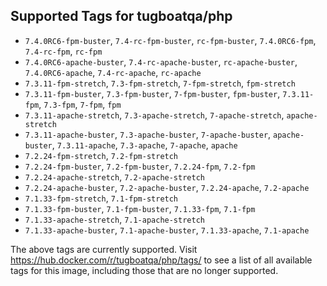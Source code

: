 ## Supported Tags for tugboatqa/php

* `7.4.0RC6-fpm-buster`, `7.4-rc-fpm-buster`, `rc-fpm-buster`, `7.4.0RC6-fpm`, `7.4-rc-fpm`, `rc-fpm`
* `7.4.0RC6-apache-buster`, `7.4-rc-apache-buster`, `rc-apache-buster`, `7.4.0RC6-apache`, `7.4-rc-apache`, `rc-apache`
* `7.3.11-fpm-stretch`, `7.3-fpm-stretch`, `7-fpm-stretch`, `fpm-stretch`
* `7.3.11-fpm-buster`, `7.3-fpm-buster`, `7-fpm-buster`, `fpm-buster`, `7.3.11-fpm`, `7.3-fpm`, `7-fpm`, `fpm`
* `7.3.11-apache-stretch`, `7.3-apache-stretch`, `7-apache-stretch`, `apache-stretch`
* `7.3.11-apache-buster`, `7.3-apache-buster`, `7-apache-buster`, `apache-buster`, `7.3.11-apache`, `7.3-apache`, `7-apache`, `apache`
* `7.2.24-fpm-stretch`, `7.2-fpm-stretch`
* `7.2.24-fpm-buster`, `7.2-fpm-buster`, `7.2.24-fpm`, `7.2-fpm`
* `7.2.24-apache-stretch`, `7.2-apache-stretch`
* `7.2.24-apache-buster`, `7.2-apache-buster`, `7.2.24-apache`, `7.2-apache`
* `7.1.33-fpm-stretch`, `7.1-fpm-stretch`
* `7.1.33-fpm-buster`, `7.1-fpm-buster`, `7.1.33-fpm`, `7.1-fpm`
* `7.1.33-apache-stretch`, `7.1-apache-stretch`
* `7.1.33-apache-buster`, `7.1-apache-buster`, `7.1.33-apache`, `7.1-apache`

The above tags are currently supported. Visit https://hub.docker.com/r/tugboatqa/php/tags/ to see a list of all available tags for this image, including those that are no longer supported.
